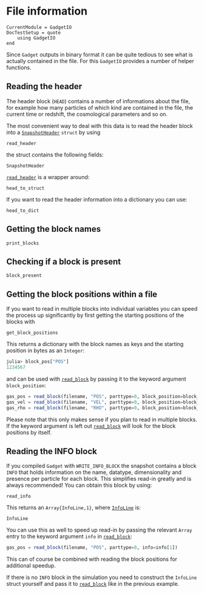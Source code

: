 # File information

```@meta
CurrentModule = GadgetIO
DocTestSetup = quote
    using GadgetIO
end
```

Since `Gadget` outputs in binary format it can be quite tedious to see what is actually contained in the file. For this `GadgetIO` provides a number of helper functions.

## Reading the header

The header block (`HEAD`) contains a number of informations about the file, for example how many particles of which kind are contained in the file, the current time or redshift, the cosmological parameters and so on.

The most convenient way to deal with this data is to read the header block into a [`SnapshotHeader`](@ref) `struct` by using

```@docs
read_header
```

the struct contains the following fields:

```@docs
SnapshotHeader
```

[`read_header`](@ref) is a wrapper around:

```@docs
head_to_struct
```

If you want to read the header information into a dictionary you can use:

```@docs
head_to_dict
```

## Getting the block names


```@docs
print_blocks
```


## Checking if a block is present


```@docs
block_present
```

## Getting the block positions within a file

If you want to read in multiple blocks into individual variables you can speed the process up significantly by first getting the starting positions of the blocks with

```@docs
get_block_positions
```

This returns a dictionary with the block names as keys and the starting position in bytes as an `Integer`:

```julia
julia> block_pos["POS"]
1234567
```

and can be used with [`read_block`](@ref) by passing it to the keyword argument `block_position`:

```julia
gas_pos = read_block(filename, "POS", parttype=0, block_position=block_pos["POS"])
gas_vel = read_block(filename, "VEL", parttype=0, block_position=block_pos["VEL"])
gas_rho = read_block(filename, "RHO", parttype=0, block_position=block_pos["RHO"])
```

Please note that this only makes sense if you plan to read in multiple blocks. If the keyword argument is left out [`read_block`](@ref) will look for the block positions by itself.

## Reading the INFO block

If you compiled `Gadget` with `WRITE_INFO_BLOCK` the snapshot contains a block `INFO` that holds information on the name, datatype, dimensionality and presence per particle for each block. This simplifies read-in greatly and is always recommended!
You can obtain this block by using:

```@docs
read_info
```

This returns an `Array{InfoLine,1}`, where [`InfoLine`](@ref) is:

```@docs
InfoLine
```

You can use this as well to speed up read-in by passing the relevant `Array` entry to the keyword argument `info` in [`read_block`](@ref):

```julia
gas_pos = read_block(filename, "POS", parttype=0, info=info[1])
```

This can of course be combined with reading the block positions for additional speedup.

If there is no `INFO` block in the simulation you need to construct the `InfoLine` struct yourself and pass it to [`read_block`](@ref) like in the previous example.

